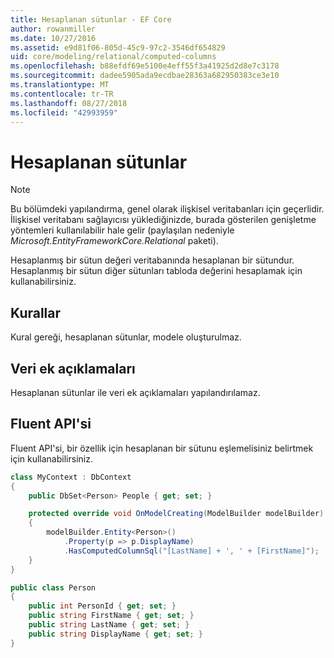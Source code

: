 ```yaml
---
title: Hesaplanan sütunlar - EF Core
author: rowanmiller
ms.date: 10/27/2016
ms.assetid: e9d81f06-805d-45c9-97c2-3546df654829
uid: core/modeling/relational/computed-columns
ms.openlocfilehash: b88efdf69e5100e4eff55f3a41925d2d8e7c3178
ms.sourcegitcommit: dadee5905ada9ecdbae28363a682950383ce3e10
ms.translationtype: MT
ms.contentlocale: tr-TR
ms.lasthandoff: 08/27/2018
ms.locfileid: "42993959"
---
```

# <a name="computed-columns"></a>Hesaplanan sütunlar

> [!NOTE]  
> Bu bölümdeki yapılandırma, genel olarak ilişkisel veritabanları için geçerlidir. İlişkisel veritabanı sağlayıcısı yüklediğinizde, burada gösterilen genişletme yöntemleri kullanılabilir hale gelir (paylaşılan nedeniyle *Microsoft.EntityFrameworkCore.Relational* paketi).

Hesaplanmış bir sütun değeri veritabanında hesaplanan bir sütundur. Hesaplanmış bir sütun diğer sütunları tabloda değerini hesaplamak için kullanabilirsiniz.

## <a name="conventions"></a>Kurallar

Kural gereği, hesaplanan sütunlar, modele oluşturulmaz.

## <a name="data-annotations"></a>Veri ek açıklamaları

Hesaplanan sütunlar ile veri ek açıklamaları yapılandırılamaz.

## <a name="fluent-api"></a>Fluent API'si

Fluent API'si, bir özellik için hesaplanan bir sütunu eşlemelisiniz belirtmek için kullanabilirsiniz.

<!-- [!code-csharp[Main](samples/core/relational/Modeling/FluentAPI/Samples/Relational/ComputedColumn.cs?highlight=9)] -->
``` csharp
class MyContext : DbContext
{
    public DbSet<Person> People { get; set; }

    protected override void OnModelCreating(ModelBuilder modelBuilder)
    {
        modelBuilder.Entity<Person>()
            .Property(p => p.DisplayName)
            .HasComputedColumnSql("[LastName] + ', ' + [FirstName]");
    }
}

public class Person
{
    public int PersonId { get; set; }
    public string FirstName { get; set; }
    public string LastName { get; set; }
    public string DisplayName { get; set; }
}
```
